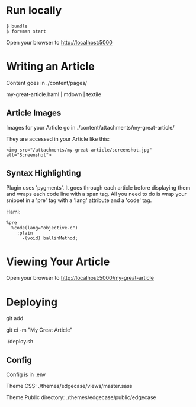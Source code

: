 # Run locally

```
$ bundle
$ foreman start
```
Open your browser to [http://localhost:5000](http://localhost:5000)



# Writing an Article
Content goes in ./content/pages/

my-great-article.haml | mdown | textile


## Article Images

Images for your Article go in ./content/attachments/my-great-article/

They are accessed in your Article like this:

```
<img src="/attachments/my-great-article/screenshot.jpg" alt="Screenshot">
```

## Syntax Highlighting

Plugin uses 'pygments'. It goes through each article before displaying them and wraps each code line with a span tag. All you need to do is wrap your snippet in a 'pre' tag with a 'lang' attribute and a 'code' tag.

Haml:

```
%pre
  %code(lang="objective-c")
    :plain
      -(void) ballinMethod;
```


# Viewing Your Article

Open your browser to [http://localhost:5000/my-great-article](http://localhost:5000/my-great-article)



# Deploying

git add

git ci -m "My Great Article"

./deploy.sh



## Config

Config is in .env

Theme CSS: ./themes/edgecase/views/master.sass

Theme Public directory: ./themes/edgecase/public/edgecase
